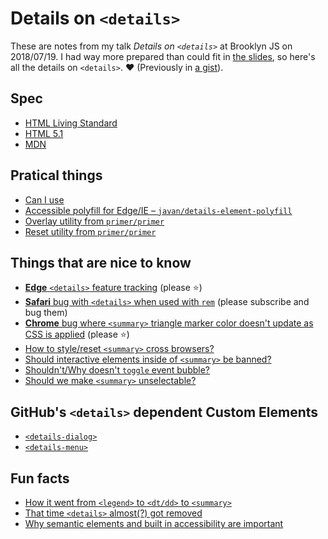 # Details on `<details>`

These are notes from my talk *Details on `<details>`* at Brooklyn JS on 2018/07/19. I had way more prepared than could fit in [the slides](https://docs.google.com/presentation/d/1hvnPpsJo44BTPfJx28CV95vqk_dt6na1awUbk0kmZYM/edit?usp=sharing), so here's all the details on `<details>`. ❤️ (Previously in [a gist](https://gist.github.com/muan/adf26249c0adf018aea828105a5846eb)).

## Spec

- [HTML Living Standard](https://html.spec.whatwg.org/multipage/interactive-elements.html#the-details-element)
- [HTML 5.1](https://www.w3.org/TR/html51/interactive-elements.html#the-details-element)
- [MDN](https://developer.mozilla.org/en-US/docs/Web/HTML/Element/details)

## Pratical things

- [Can I use](http://caniuse.com/#search=details)
- [Accessible polyfill for Edge/IE – `javan/details-element-polyfill`](https://github.com/javan/details-element-polyfill)
- [Overlay utility from `primer/primer`](https://github.com/primer/primer/blob/master/modules/primer-utilities/lib/details.scss)
- [Reset utility from `primer/primer`](https://github.com/primer/primer/blob/master/modules/primer-buttons/lib/button.scss#L206-L213)

## Things that are nice to know

- [**Edge** `<details>` feature tracking](https://wpdev.uservoice.com/forums/257854-microsoft-edge-developer/suggestions/6261266-details-summary-elements?page=2&per_page=20) (please :star:) 
- [**Safari** bug with `<details>` when used with `rem`](https://bugs.webkit.org/show_bug.cgi?id=173876) (please subscribe and bug them) 
- [**Chrome** bug where `<summary>` triangle marker color doesn't update as CSS is applied](https://bugs.chromium.org/p/chromium/issues/detail?id=882462) (please :star:) 
- [How to style/reset `<summary>` cross browsers?](https://github.com/whatwg/html/issues/722)
- [Should interactive elements inside of `<summary>` be banned?](https://github.com/whatwg/html/issues/2272)
- [Shouldn't/Why doesn't `toggle` event bubble?](https://github.com/whatwg/html/issues/1533)
- [Should we make `<summary>` unselectable?](https://github.com/whatwg/html/issues/3191)

## GitHub's `<details>` dependent Custom Elements

- [`<details-dialog>`](https://github.com/github/details-dialog-element)
- [`<details-menu>`](https://github.com/github/details-menu-element)

## Fun facts

- [How it went from `<legend>` to `<dt/dd>` to `<summary>`](https://www.w3.org/html/wg/tracker/issues/83)
- [That time `<details>` almost(?) got removed](https://www.w3.org/html/wg/tracker/issues/93)
- [Why semantic elements and built in accessibility are important](https://lists.w3.org/Archives/Public/public-html/2010Apr/0049.html)
